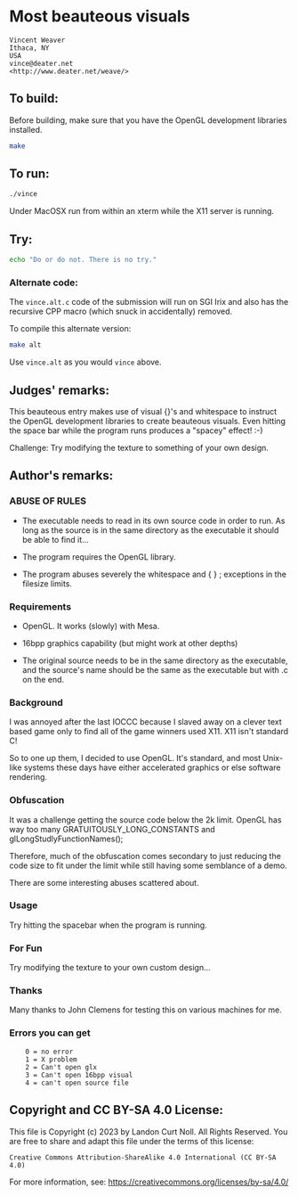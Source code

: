 # Most beauteous visuals

    Vincent Weaver
    Ithaca, NY
    USA
    vince@deater.net
    <http://www.deater.net/weave/>

## To build:

Before building, make sure that you have the OpenGL development libraries
installed.

```sh
make
```

## To run:

```sh
./vince
```

Under MacOSX run from within an xterm while the X11 server is running.

## Try:

```sh
echo "Do or do not. There is no try."
```

### Alternate code:

The `vince.alt.c` code of the submission will run on SGI Irix and
also has the recursive CPP macro (which snuck in accidentally) removed.

To compile this alternate version:

```sh
make alt
```

Use `vince.alt` as you would `vince` above.

## Judges' remarks:

This beauteous entry makes use of visual {}'s and whitespace to instruct
the OpenGL development libraries to create beauteous visuals.  Even
hitting the space bar while the program runs produces a "spacey" effect! :-)

Challenge: Try modifying the texture to something of your own design.

## Author's remarks:

### ABUSE OF RULES

  * The executable needs to read in its own source code in order to run. As
long as the source is in the same directory as the executable it should be
able to find it...

  * The program requires the OpenGL library.

  * The program abuses severely the whitespace and { } ; exceptions in the
filesize limits.

### Requirements

  * OpenGL. It works (slowly) with Mesa.

  * 16bpp graphics capability (but might work at other depths)

  * The original source needs to be in the same directory as the executable,
and the source's name should be the same as the executable but with .c on the
end.

### Background

I was annoyed after the last IOCCC because I slaved away on a clever text
based game only to find all of the game winners used X11. X11 isn't standard
C!

So to one up them, I decided to use OpenGL. It's standard, and most Unix-like
systems these days have either accelerated graphics or else software
rendering.

### Obfuscation

It was a challenge getting the source code below the 2k limit. OpenGL has way
too many GRATUITOUSLY_LONG_CONSTANTS and glLongStudlyFunctionNames();

Therefore, much of the obfuscation comes secondary to just reducing the code
size to fit under the limit while still having some semblance of a demo.

There are some interesting abuses scattered about.

### Usage

Try hitting the spacebar when the program is running.

### For Fun

Try modifying the texture to your own custom design...

### Thanks

Many thanks to John Clemens for testing this on various machines for me.

### Errors you can get

        0 = no error
        1 = X problem
        2 = Can't open glx
        3 = Can't open 16bpp visual
        4 = can't open source file

## Copyright and CC BY-SA 4.0 License:

This file is Copyright (c) 2023 by Landon Curt Noll.  All Rights Reserved.
You are free to share and adapt this file under the terms of this license:

    Creative Commons Attribution-ShareAlike 4.0 International (CC BY-SA 4.0)

For more information, see: https://creativecommons.org/licenses/by-sa/4.0/
